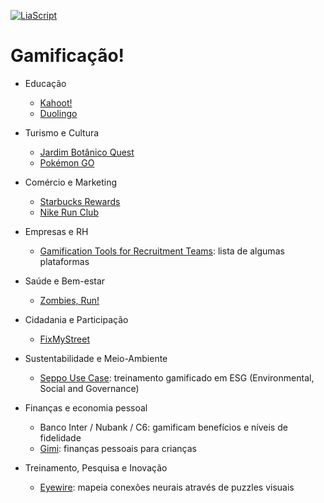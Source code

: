 <!--
author:   Andrea Charão

email:    andrea@inf.ufsm.br

version:  0.0.1

language: PT-BR

narrator: Brazilian Portuguese Female

comment:  Material de apoio para a disciplina
          ELC117 - Paradigmas de Programação
          da Universidade Federal de Santa Maria

translation: English  translations/English.md

-->

<!--
nvm use v14.21.1
liascript-devserver --input README.md --port 3001 --live
-->

[![LiaScript](https://raw.githubusercontent.com/LiaScript/LiaScript/master/badges/course.svg)](https://liascript.github.io/course/?https://raw.githubusercontent.com/AndreaInfUFSM/elc117-2025b/main/classes/gamification/README.md)


# Gamificação!

- Educação

  - [Kahoot!](https://kahoot.com)
  - [Duolingo](https://www.duolingo.com)

- Turismo e Cultura

  - [Jardim Botânico Quest](https://vmferreira.itch.io/jardim-botnico-quest)
  - [Pokémon GO](https://pokemongolive.com)

- Comércio e Marketing

  - [Starbucks Rewards](https://www.starbucks.com/rewards)
  - [Nike Run Club](https://www.nike.com/nrc-app)

- Empresas e RH

  - [Gamification Tools for Recruitment Teams](https://oneupsales.com/blog/gamification-recruitment-tools): lista de algumas plataformas

- Saúde e Bem-estar

  - [Zombies, Run!](https://zombiesrungame.com)

- Cidadania e Participação

  - [FixMyStreet](http://fixmystreet.org)

- Sustentabilidade e Meio-Ambiente

  - [Seppo Use Case](https://seppo.io/blog/sustainability-talk-into-actions/): treinamento gamificado em ESG (Environmental, Social and Governance)

- Finanças e economia pessoal

  - Banco Inter / Nubank / C6: gamificam benefícios e níveis de fidelidade
  - [Gimi](https://gimi.com/): finanças pessoais para crianças

- Treinamento, Pesquisa e Inovação

  - [Eyewire](https://eyewire.org): mapeia conexões neurais através de puzzles visuais
